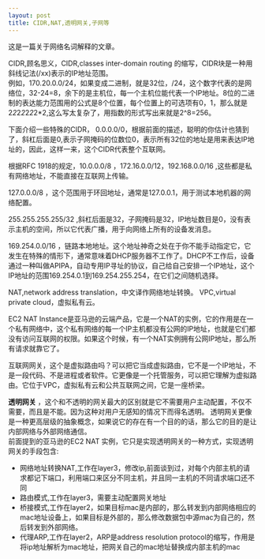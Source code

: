 ```yaml
---
layout: post
title: CIDR,NAT,透明网关,子网等
---
```

这是一篇关于网络名词解释的文章。

CIDR,顾名思义，CIDR,classes inter-domain routing 的缩写，CIDR块是一种用斜线记法(/xx)表示的IP地址范围。  
例如，170.20.0.0/24，如果变成二进制，就是32位，/24，这个数字代表的是网络位，32-24=8，余下的是主机位，每一个主机位能代表一个IP地址。8位的二进制的表达能力范围用的公式是8个位置，每个位置上的可选项有0，1，那么就是2*2*2*2*2*2*2*2,这么写太复杂了，用指数的形式写出来就是2^8=256。

下面介绍一些特殊的CIDR，
0.0.0.0/0，根据前面的描述，聪明的你估计也猜到了，斜杠后面是0,表示子网掩码的位数位0，表示所有32位的地址是用来表达IP地址的，因此，这样一来，这个CIDR代表整个互联网。

根据RFC 1918的规定，10.0.0.0/8 ，172.16.0.0/12，192.168.0.0/16 ,这些都是私有网络地址，不能直接在互联网上传输。

127.0.0.0/8 ，这个范围用于环回地址，通常是127.0.0.1，用于测试本地机器的网络配置。

255.255.255.255/32 ,斜杠后面是32，子网掩码是32，IP地址数目是0，没有表示主机的空间，所以它代表广播，用于向网络上所有的设备发消息。

169.254.0.0/16 ，链路本地地址。这个地址神奇之处在于你不能手动指定它，它发生在特殊的情形下，通常意味着DHCP服务器不工作了。DHCP不工作后，设备通过一种叫做APIPA，自动专用IP寻址的协议，自己给自己安排一个IP地址，这个IP地址的范围169.254.0.1到169.254.255.254，在它们之间随机选择。

NAT,network address translation，中文译作网络地址转换。
VPC,virtual private cloud，虚拟私有云。

EC2 NAT Instance是亚马逊的云端产品，它是一个NAT的实例，它的作用是在一个私有网络中，这个私有网络的每一个IP主机都没有公网的IP地址，也就是它们都没有访问互联网的权限。如果这个时候，有一个NAT实例拥有公网IP地址，那么所有请求就靠它了。

互联网网关，这个是虚拟路由吗？可以把它当成虚拟路由，它不是一个IP地址，不是一段代码、不是进程或者软件。它更像是一个托管服务，可以把它理解为虚拟路由。它位于VPC，虚拟私有云和公共互联网之间，它是一座桥梁。 

**透明网关** ，这个和不透明的网关最大的区别就是它不需要用户主动配置，不仅不需要，而且是不能。因为这种对用户无感知的情况下而得名透明。
透明网关更像是一种更高层级的抽象概念，如果说它的存在有一个目的的话，那么它的目的是让内部网络与外部网络通信。  
前面提到的亚马逊的EC2 NAT 实例，它只是实现透明网关的一种方式，实现透明网关的手段包含:  
- 网络地址转换NAT,工作在layer3，修改ip,前面谈到过，对每个内部主机的请求都记下端口，利用端口来区分不同主机，并且同一主机的不同请求端口还不同
- 路由模式,工作在layer3，需要主动配置网关地址
- 桥接模式,工作在layer2，如果目标mac是内部的，那么转发到内部网络相应的mac地址设备上，如果目标是外部的，那么修改数据包中源mac为自己的，然后转发到外部网络。
- 代理ARP,工作在layer2，ARP是address resolution protocol的缩写，作用是将ip地址解析为mac地址，把网关自己的mac地址替换成内部主机的mac






